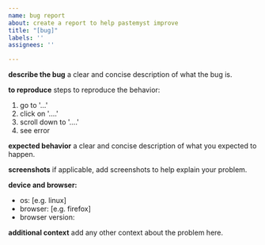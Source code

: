 ```yaml
---
name: bug report
about: create a report to help pastemyst improve
title: "[bug]"
labels: ''
assignees: ''

---
```


**describe the bug**
a clear and concise description of what the bug is.

**to reproduce**
steps to reproduce the behavior:
1. go to '...'
2. click on '....'
3. scroll down to '....'
4. see error

**expected behavior**
a clear and concise description of what you expected to happen.

**screenshots**
if applicable, add screenshots to help explain your problem.

**device and browser:**
- os: [e.g. linux]
- browser: [e.g. firefox]
- browser version:

**additional context**
add any other context about the problem here.
